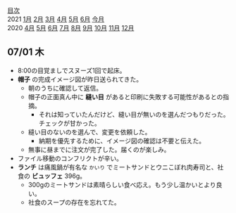 [目次](README.md)  
2021 [1月](2021-01.md) [2月](2021-02.md) [3月](2021-03.md) [4月](2021-04.md) [5月](2021-05.md) [6月](2021-06.md) [今月](2021-07.md)  
2020 [4月](2020-04.md) [5月](2020-05.md) [6月](2020-06.md) [7月](2020-07.md) [8月](2020-08.md) [9月](2020-09.md) [10月](2020-10.md) [11月](2020-11.md) [12月](2020-12.md)  

## 07/01 木

  * 8:00の目覚ましでスヌーズ1回で起床。
  * __帽子__ の完成イメージ図が昨日送られてきた。
    * 朝のうちに確認して返信。
    * 帽子の正面真ん中に __縫い目__ があると印刷に失敗する可能性があるとの指摘。
      * それは知っていたんだけど、縫い目が無いのを選んだつもりだった。チェックが甘かった。
    * 縫い目のないのを選んで、変更を依頼した。
      * 納期を優先するために、イメージ図の確認は不要と伝えた。
    * 無事に昼までに注文が完了した。届くのが楽しみ。
  * ファイル移動のコンフリクトが辛い。
  * __ランチ__ は痛風鍋が有名な `かいり` でミートサンドとウニこぼれ肉寿司と、社食の __ビュッフェ__ 396g。
    * 300gのミートサンドは素晴らしい食べ応え。もう少し温かいとより良い。
    * 社食のスープの存在を忘れてた。
